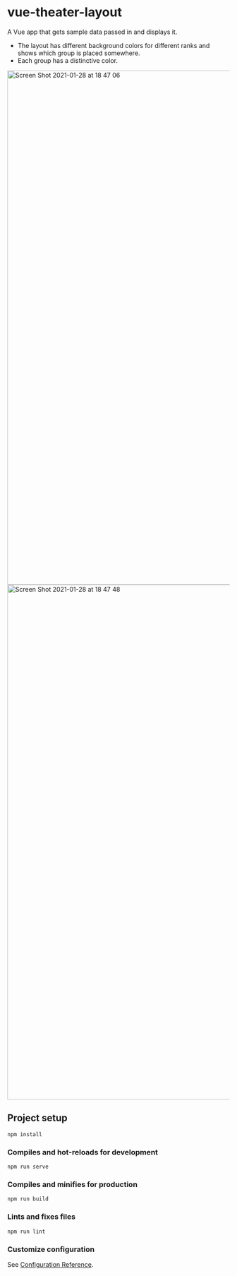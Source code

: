 # vue-theater-layout

A Vue app that gets sample data passed in and displays it. 

- The layout has different background colors for different ranks and shows which group is placed somewhere. 
- Each group has a distinctive color.

<img width="1165" alt="Screen Shot 2021-01-28 at 18 47 06" src="https://user-images.githubusercontent.com/64054997/106177904-665a0c00-6199-11eb-8305-0b7371f25a42.png">

<img width="1167" alt="Screen Shot 2021-01-28 at 18 47 48" src="https://user-images.githubusercontent.com/64054997/106177994-82f64400-6199-11eb-8631-fdd4018567a3.png">



## Project setup
```
npm install
```

### Compiles and hot-reloads for development
```
npm run serve
```

### Compiles and minifies for production
```
npm run build
```

### Lints and fixes files
```
npm run lint
```

### Customize configuration
See [Configuration Reference](https://cli.vuejs.org/config/).
